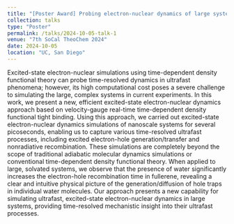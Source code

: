 ```yaml
---
title: "[Poster Award] Probing electron-nuclear dynamics of large systems using velocity-gauge real-time time-dependent density functional tight binding"
collection: talks
type: "Poster"
permalink: /talks/2024-10-05-talk-1
venue: "7th SoCal TheoChem 2024"
date: 2024-10-05
location: "UC, San Diego"
---
```


Excited-state electron-nuclear simulations using time-dependent density functional theory can probe time-resolved dynamics in ultrafast phenomena; however, its high computational cost poses a severe challenge to simulating the large, complex systems in current experiments. In this work, we present a new, efficient excited-state electron-nuclear dynamics approach based on velocity-gauge real-time time-dependent density functional tight binding. Using this approach, we carried out excited-state electron-nuclear dynamics simulations of nanoscale systems for several picoseconds, enabling us to capture various time-resolved ultrafast processes, including excited electron-hole generation/transfer and nonradiative recombination. These simulations are completely beyond the scope of traditional adiabatic molecular dynamics simulations or conventional time-dependent density functional theory. When applied to large, solvated systems, we observe that the presence of water significantly increases the electron-hole recombination time in fullerene, revealing a clear and intuitive physical picture of the generation/diffusion of hole traps in individual water molecules. Our approach presents a new capability for simulating ultrafast, excited-state electron-nuclear dynamics in large systems, providing time-resolved mechanistic insight into their ultrafast processes.
